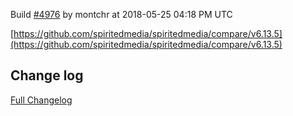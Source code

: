 Build [#4976](https://circleci.com/gh/spiritedmedia/spiritedmedia/4976) by montchr at 2018-05-25 04:18 PM UTC

[https://github.com/spiritedmedia/spiritedmedia/compare/v6.13.5](https://github.com/spiritedmedia/spiritedmedia/compare/v6.13.5)
## Change log
[Full Changelog](git@github.com:spiritedmedia/spiritedmedia.git/compare/v6.13.4...v6.13.5)


